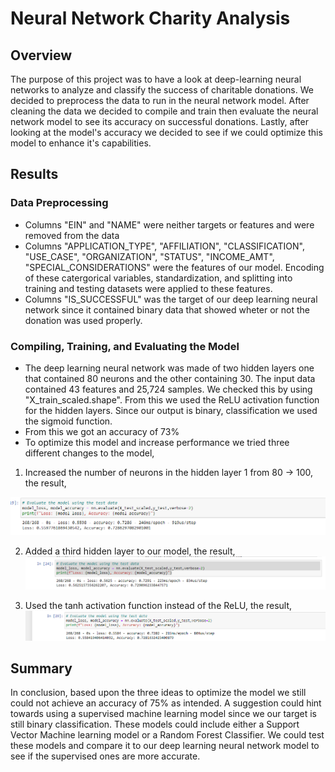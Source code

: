 # Neural Network Charity Analysis
## Overview
The purpose of this project was to have a look at deep-learning neural networks to analyze and classify the success of charitable donations. We decided to preprocess the data to run in the neural network model. After cleaning the data we decided to compile and train then evaluate the neural network model to see its accuracy on successful donations. Lastly, after looking at the model's accuracy we decided to see if we could optimize this model to enhance it's capabilities. 

## Results
### Data Preprocessing
- Columns "EIN" and "NAME" were neither targets or features and were removed from the data
- Columns "APPLICATION_TYPE", "AFFILIATION", "CLASSIFICATION", "USE_CASE", "ORGANIZATION", "STATUS", "INCOME_AMT", "SPECIAL_CONSIDERATIONS" were the features of our model. Encoding of these catergorical variables, standardization, and splitting into training and testing datasets were applied to these features. 
- Columns "IS_SUCCESSFUL" was the target of our deep learning neural network since it contained binary data that showed wheter or not the donation was used properly. 

### Compiling, Training, and Evaluating the Model
- The deep learning neural network was made of two hidden layers one that contained 80 neurons and the other containing 30. The input data contained 43 features and 25,724 samples. We checked this by using "X_train_scaled.shape". From this we used the ReLU activation function for the hidden layers. Since our output is binary, classification we used the sigmoid function.
- From this we got an accuracy of 73%
- To optimize this model and increase performance we tried three different changes to the model,
1. Increased the number of neurons in the hidden layer 1 from 80 -> 100, the result,

![Image 1](https://github.com/mckjack/Neural_Network_Charity_Analysis/blob/main/Images/Adding%20more%20neurons.png)

2. Added a third hidden layer to our model, the result,
![Image 2](https://github.com/mckjack/Neural_Network_Charity_Analysis/blob/main/Images/3rd%20Hidden%20Layer.png)

3. Used the tanh activation function instead of the ReLU, the result, 
![Image 3](https://github.com/mckjack/Neural_Network_Charity_Analysis/blob/main/Images/Different%20Function.png)

## Summary 
In conclusion, based upon the three ideas to optimize the model we still could not achieve an accuracy of 75% as intended. A suggestion could hint towards using a supervised machine learning model since we our target is still binary classification. These models could include either a Support Vector Machine learning model or a Random Forest Classifier. We could test these models and compare it to our deep learning neural network model to see if the supervised ones are more accurate. 
